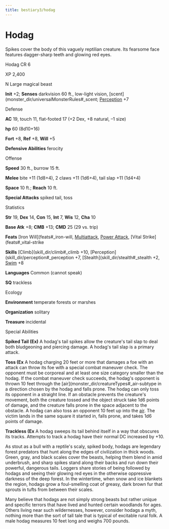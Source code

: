 ```yaml
---
title: bestiary3/hodag
---
```

# Hodag

Spikes cover the body of this vaguely reptilian creature. Its fearsome face features dagger-sharp teeth and glowing red eyes.

Hodag CR 6

XP 2,400

N Large magical beast

**Init** +2; **Senses** darkvision 60 ft., low-light vision, [scent](monster_dir/universalMonsterRules#_scent; [Perception](skill_dir/perception#_perception) +7

Defense

**AC** 19, touch 11, flat-footed 17 (+2 Dex, +8 natural, –1 size)

**hp** 60 (8d10+16)

**Fort** +8, **Ref** +8, **Will** +5

**Defensive Abilities** ferocity

Offense

**Speed** 30 ft., burrow 15 ft.

**Melee** bite +11 (1d8+4), 2 claws +11 (1d6+4), tail slap +11 (1d4+4)

**Space** 10 ft.; **Reach** 10 ft.

**Special Attacks** spiked tail, toss

Statistics

**Str** 19, **Dex** 14, **Con** 15, **Int** 7, **Wis** 12, **Cha** 10

**Base Atk** +8; **CMB** +13; **CMD** 25 (29 vs. trip)

**Feats** [Iron Will](feats#_iron-will, [Multiattack](monster_dir/monsterFeats#_multiattack), [Power Attack](feats#_power-attack), [Vital Strike](feats#_vital-strike

**Skills** [Climb](skill_dir/climb#_climb +10, [Perception](skill_dir/perception#_perception +7, [Stealth](skill_dir/stealth#_stealth +2, [Swim](skill_dir/swim#_swim) +8

**Languages** Common (cannot speak)

**SQ** trackless

Ecology

**Environment** temperate forests or marshes

**Organization** solitary

**Treasure** incidental

Special Abilities

**Spiked Tail (Ex)** A hodag's tail spikes allow the creature's tail slap to deal both bludgeoning and piercing damage. A hodag's tail slap is a primary attack.

**Toss (Ex** A hodag charging 20 feet or more that damages a foe with an attack can throw its foe with a special combat maneuver check. The opponent must be corporeal and at least one size category smaller than the hodag. If the combat maneuver check succeeds, the hodag's opponent is thrown 10 feet through the [air](monster_dir/creatureTypes#_air-subtype in a direction chosen by the hodag and falls prone. The hodag can only toss its opponent in a straight line. If an obstacle prevents the creature's movement, both the creature tossed and the object struck take 1d6 points of damage, and the creature falls prone in the space adjacent to the obstacle. A hodag can also toss an opponent 10 feet up into the [air](monster_dir/creatureTypes#_air-subtype). The victim lands in the same square it started in, falls prone, and takes 1d6 points of damage.

**Trackless (Ex** A hodag sweeps its tail behind itself in a way that obscures its tracks. Attempts to track a hodag have their normal DC increased by +10.

As stout as a bull with a reptile's scaly, spiked body, hodags are legendary forest predators that hunt along the edges of civilization in thick woods. Green, gray, and black scales cover the beasts, helping them blend in amid underbrush, and sharp spikes stand along their backs and run down their powerful, dangerous tails. Loggers share stories of being followed by hodags and seeing their glowing red eyes in the otherwise oppressive darkness of the deep forest. In the wintertime, when snow and ice blankets the region, hodags grow a foul-smelling coat of greasy, dark brown fur that sprouts in tufts from between their scales.

Many believe that hodags are not simply strong beasts but rather unique and specific terrors that have lived and hunted certain woodlands for ages. Others living near such wildernesses, however, consider hodags a myth, nothing more than the sort of tall tale that is typical of excitable rural folk. A male hodag measures 10 feet long and weighs 700 pounds.


